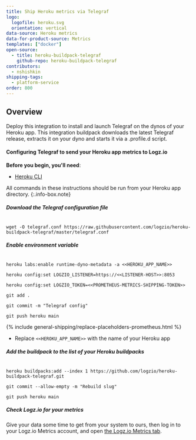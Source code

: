 ```yaml
---
title: Ship Heroku metrics via Telegraf
logo:
  logofile: heroku.svg
  orientation: vertical
data-source: Heroku metrics
data-for-product-source: Metrics
templates: ["docker"]
open-source:
  - title: heroku-buildpack-telegraf
    github-repo: heroku-buildpack-telegraf
contributors:
  - nshishkin
shipping-tags:
  - platform-service
order: 800
---
```


## Overview

Deploy this integration to install and launch Telegraf on the dynos of your Heroku app. This integration buildpack downloads the latest Telegraf release, extracts it on your dyno and starts it via a .profile.d script.

#### Configuring Telegraf to send your Heroku app metrics to Logz.io

**Before you begin, you'll need**:

* [Heroku CLI](https://devcenter.heroku.com/articles/heroku-cli#download-and-install)

<div class="tasklist">

<!-- info-box-start:info -->
All commands in these instructions should be run from your Heroku app directory.
{:.info-box.note}
<!-- info-box-end -->

##### Download the Telegraf configuration file

``` shell

wget -O telegraf.conf https://raw.githubusercontent.com/logzio/heroku-buildpack-telegraf/master/telegraf.conf

```

##### Enable environment variable

``` shell

heroku labs:enable runtime-dyno-metadata -a <<HEROKU_APP_NAME>>

heroku config:set LOGZIO_LISTENER=https://<<LISTENER-HOST>>:8053   

heroku config:set LOGZIO_TOKEN=<<PROMETHEUS-METRICS-SHIPPING-TOKEN>>

git add .

git commit -m "Telegraf config" 

git push heroku main

```

{% include general-shipping/replace-placeholders-prometheus.html %}
* Replace `<<HEROKU_APP_NAME>>` with the name of your Heroku app

##### Add the buildpack to the list of your Heroku buildpacks

``` shell

heroku buildpacks:add --index 1 https://github.com/logzio/heroku-buildpack-telegraf.git

git commit --allow-empty -m "Rebuild slug"

git push heroku main

```

##### Check Logz.io for your metrics

Give your data some time to get from your system to ours, then log in to your Logz.io Metrics account, and open [the Logz.io Metrics tab](https://app.logz.io/#/dashboard/metrics/).


</div>
